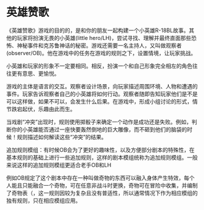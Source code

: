 # 英雄赞歌

《英雄赞歌》游戏的目的的，是和你的朋友一起构建一个小英雄R-18BL故事。其他的玩家将扮演无畏的小英雄(little hero/LH)，尝试寻找、理解并最终直面那些恐怖、神秘事件和克苏鲁神话的秘密。游戏还需要一名主持人，又叫做观察者(observer/OB)。他在游戏中的任务在游戏的规则之下，设置情境，让玩家挑战。

小英雄和玩家的形象不一定要相同。相反，扮演一个和自己形象完全相左的角色往往更有意思、更愉悦。

游戏的主体是语言的交互。观察者设计场景，向玩家描述周围环境、人物和遭遇的事件。玩家告诉观察者自己的小英雄将如何行动。观察者随即告知玩家他们是不是可以这样做，如果不可以，会发生什么后果。在游戏中，形成小组讨论的形式，情节跌宕起伏，乐趣由此而生。

当戏剧“冲突”出现时，规则使用掷骰子来确定一个动作是成功还是失败。例如，判断你的小英雄能否通过一座快要轰然倒地的巨大雕像，而不砸到他们的脑袋的时候！规则描述如何解读这些“冲突”的结果。

追加规则模组：有时候OB会为了更好的趣味性，以及方便部分剧本的特殊性，在基本规则的基础上进行一些追加规则，这样的剧本模组统称为追加规则模组。一般来说这样的追加规则模组更适合老手OB和LH

例如OB规定了这个剧本中存在一种叫做奇物的东西可以融入身体产生特效，每个人能且只能融合一个奇物，可在任意非战斗时更换，奇物可在冒险中收集，并编制了奇物表（，这一规则因较为复杂且没有普适性，所以通常情况下作为相应模组的独有规则，只在相应模组应用。
